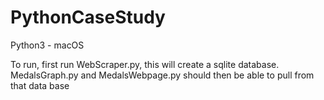 # PythonCaseStudy

Python3 - macOS

To run, first run WebScraper.py, this will create a sqlite database. MedalsGraph.py and MedalsWebpage.py should then be able to pull from that data base
